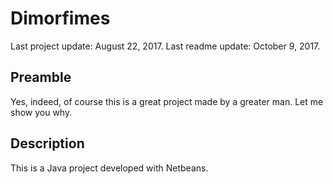 # Dimorfimes
Last project update: August 22, 2017.
Last readme update: October 9, 2017.

## Preamble
Yes, indeed, of course this is a great project made by a greater man. Let me show you why.

## Description
This is a Java project developed with Netbeans.
